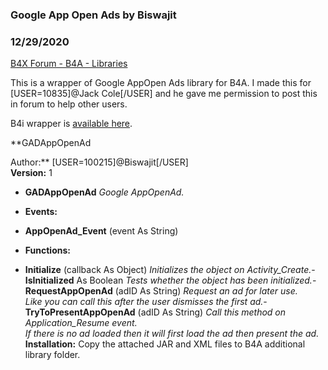 ### Google App Open Ads by Biswajit
### 12/29/2020
[B4X Forum - B4A - Libraries](https://www.b4x.com/android/forum/threads/125994/)

This is a wrapper of Google AppOpen Ads library for B4A. I made this for [USER=10835]@Jack Cole[/USER] and he gave me permission to post this in forum to help other users.  
  
B4i wrapper is [available here](https://www.b4x.com/android/forum/threads/google-app-open-ads.125993/).  
  
**GADAppOpenAd  
  
Author:** [USER=100215]@Biswajit[/USER]  
**Version:** 1  

- **GADAppOpenAd**
*Google AppOpenAd.*

- **Events:**

- **AppOpenAd\_Event** (event As String)

- **Functions:**

- **Initialize** (callback As Object)
*Initializes the object on Activity\_Create.*- **IsInitialized** As Boolean
*Tests whether the object has been initialized.*- **RequestAppOpenAd** (adID As String)
*Request an ad for later use.  
 Like you can call this after the user dismisses the first ad.*- **TryToPresentAppOpenAd** (adID As String)
*Call this method on Application\_Resume event.  
 If there is no ad loaded then it will first load the ad then present the ad.*
**Installation:** Copy the attached JAR and XML files to B4A additional library folder.